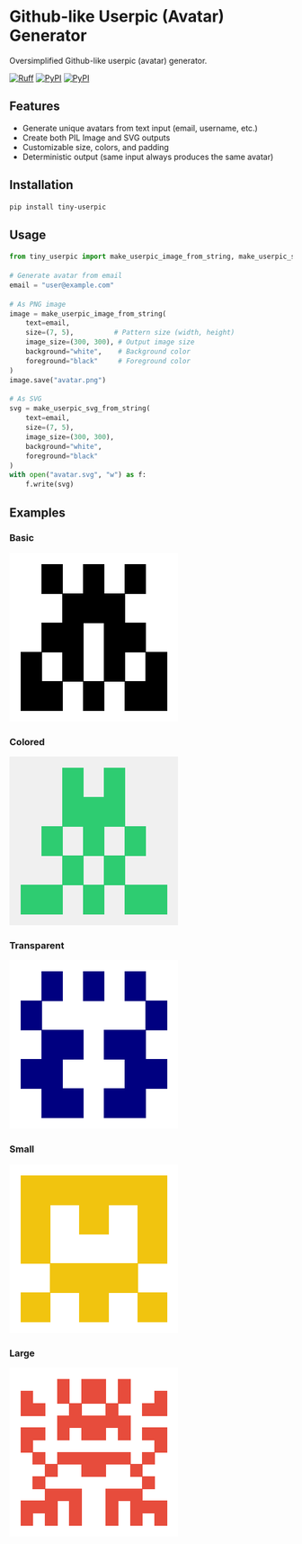 # Github-like Userpic (Avatar) Generator

Oversimplified Github-like userpic (avatar) generator.

[![Ruff](https://img.shields.io/endpoint?url=https://raw.githubusercontent.com/astral-sh/ruff/main/assets/badge/v2.json)](https://github.com/astral-sh/ruff)
[![PyPI](https://img.shields.io/pypi/v/tiny-userpic.svg)](https://pypi.python.org/pypi/tiny-userpic)
[![PyPI](https://img.shields.io/pypi/dm/tiny-userpic.svg)](https://pypi.python.org/pypi/tiny-userpic)

## Features

- Generate unique avatars from text input (email, username, etc.)
- Create both PIL Image and SVG outputs
- Customizable size, colors, and padding
- Deterministic output (same input always produces the same avatar)

## Installation

```bash
pip install tiny-userpic
```

## Usage

```python
from tiny_userpic import make_userpic_image_from_string, make_userpic_svg_from_string

# Generate avatar from email
email = "user@example.com"

# As PNG image
image = make_userpic_image_from_string(
    text=email,
    size=(7, 5),          # Pattern size (width, height)
    image_size=(300, 300), # Output image size
    background="white",    # Background color
    foreground="black"     # Foreground color
)
image.save("avatar.png")

# As SVG
svg = make_userpic_svg_from_string(
    text=email,
    size=(7, 5),
    image_size=(300, 300),
    background="white",
    foreground="black"
)
with open("avatar.svg", "w") as f:
    f.write(svg)
```

## Examples

### Basic
![Basic example](examples/basic.png)

### Colored
![Colored example](examples/colored.png)

### Transparent
![Transparent example](examples/transparent.png)

### Small
![Small example](examples/small.png)

### Large
![Large example](examples/large.png)
